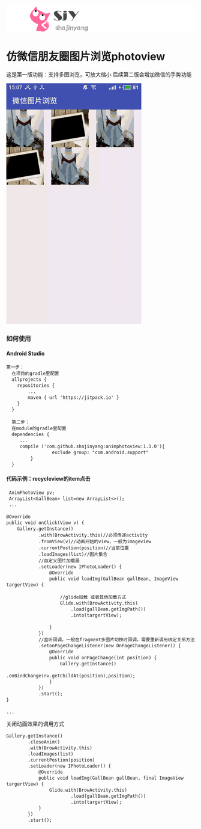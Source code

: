 ![](sjylogo.png)
# 仿微信朋友圈图片浏览photoview


  这是第一版功能：支持多图浏览，可放大缩小
  后续第二版会增加微信的手势功能


![](gif22.gif)




### 如何使用

#### Android Studio
    第一步：
      在项目的gradle里配置
      allprojects {
        repositories {
            ...
            maven { url 'https://jitpack.io' }
        }
      }

      第二步：
      在module的gradle里配置
      dependencies {
         ...
      	 compile ('com.github.shajinyang:animphotoview:1.1.0'){
                     exclude group: "com.android.support"
             }
      }



#### 代码示例：recycleview的item点击



     AnimPhotoView pv;
     ArrayList<GallBean> list=new ArrayList<>();
     ...

    @Override
    public void onClick(View v) {
        Gallery.getInstance()
                .with(BrowActivity.this)//必须传递activity
                .fromView(v)//动画开始的view，一般为imageview
                .currentPostion(position)//当前位置
                .loadImages(list)//图片集合
                //自定义图片加载器
                .setLoader(new IPhotoLoader() {
                    @Override
                    public void loadImg(GallBean gallBean, ImageView targertView) {

                        //glide加载 或者其他加载方式
                        Glide.with(BrowActivity.this)
                            .load(gallBean.getImgPath())
                            .into(targertView);

                    }
                })
                //监听回调，一般在fragment多图片切换时回调，需要重新调用绑定关系方法
                .setonPageChangeListener(new OnPageChangeListener() {
                    @Override
                    public void onPageChange(int position) {
                        Gallery.getInstance()
                                .onBindChange(rv.getChildAt(position),position);
                    }
                })
                .start();
    }

    ...



 关闭动画效果的调用方式

    Gallery.getInstance()
            .closeAnim()
            .with(BrowActivity.this)
            .loadImages(list)
            .currentPostion(position)
            .setLoader(new IPhotoLoader() {
                @Override
                public void loadImg(GallBean gallBean, final ImageView targertView) {
                    Glide.with(BrowActivity.this)
                            .load(gallBean.getImgPath())
                            .into(targertView);
                }
            })
            .start();


















